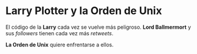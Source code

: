 # Larry Plotter y la Orden de Unix

El código de la **Larry** cada vez se vuelve más peligroso.
**Lord Ballmermort** y sus *followers* tienen cada vez más *retweets*.

**La Orden de Unix** quiere enfrentarse a ellos.